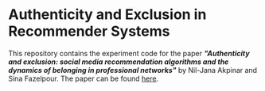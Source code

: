 # Authenticity and Exclusion in Recommender Systems

This repository contains the experiment code for the paper ***"Authenticity and exclusion: social media recommendation algorithms and the
dynamics of belonging in professional networks"*** by Nil-Jana Akpinar and Sina Fazelpour. The paper can be found [here](TODO).


